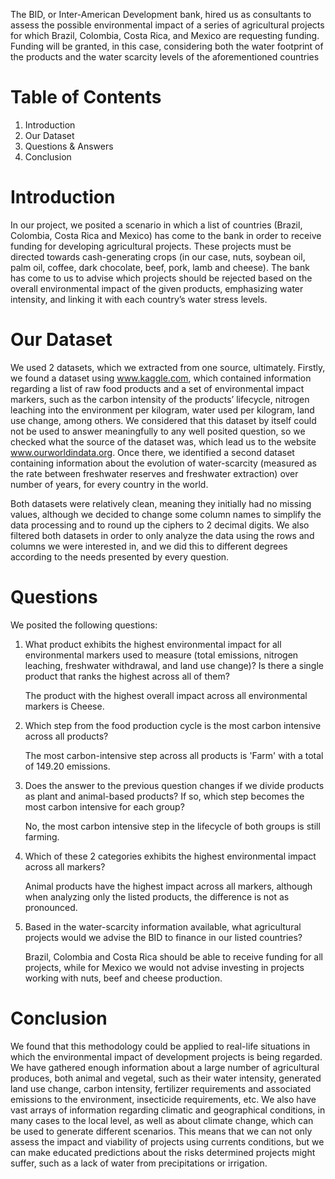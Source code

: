 The BID, or Inter-American Development bank, hired us as consultants to assess the possible environmental impact of a series of agricultural projects for which Brazil, Colombia, Costa Rica, and Mexico are requesting funding. Funding will be granted, in this case, considering both the water footprint of the products and the water scarcity levels of the aforementioned countries


# Table of Contents

1.	Introduction
2.	Our Dataset
3.	Questions & Answers
4.	Conclusion
	

# Introduction

In our project, we posited a scenario in which a list of countries (Brazil, Colombia, Costa Rica and Mexico) has come to the bank in order to receive funding for developing agricultural projects. These projects must be directed towards cash-generating crops (in our case, nuts, soybean oil, palm oil, coffee, dark chocolate, beef, pork, lamb and cheese). The bank has come to us to advise which projects should be rejected based on the overall environmental impact of the given products, emphasizing water intensity, and linking it with each country’s water stress levels. 

# Our Dataset

We used 2 datasets, which we extracted from one source, ultimately. Firstly, we found a dataset using www.kaggle.com, which contained information regarding a list of raw food products and a set of environmental impact markers, such as the carbon intensity of the products’ lifecycle, nitrogen leaching into the environment per kilogram, water used per kilogram, land use change, among others. 
We considered that this dataset by itself could not be used to answer meaningfully to any well posited question, so we checked what the source of the dataset was, which lead us to the website www.ourworldindata.org. Once there, we identified a second dataset containing information about the evolution of water-scarcity (measured as the rate between freshwater reserves and freshwater extraction) over number of years, for every country in the world. 

Both datasets were relatively clean, meaning they initially had no missing values, although we decided to change some column names to simplify the data processing and to round up the ciphers to 2 decimal digits. We also filtered both datasets in order to only analyze the data using the rows and columns we were interested in, and we did this to different degrees according to the needs presented by every question. 


# Questions

We posited the following questions: 

1. What product exhibits the highest environmental impact for all environmental markers used to measure (total emissions, nitrogen leaching, freshwater withdrawal, and land use change)? Is there a single product that ranks the highest across all of them?

   The product with the highest overall impact across all environmental markers is Cheese.

2. Which step from the food production cycle is the most carbon intensive across all products?

   The most carbon-intensive step across all products is 'Farm' with a total of 149.20 emissions.

3. Does the answer to the previous question changes if we divide products as plant and animal-based products? If so, which step becomes the most carbon intensive for each group?

   No, the most carbon intensive step in the lifecycle of both groups is still farming.

4. Which of these 2 categories exhibits the highest environmental impact across all markers?

   Animal products have the highest impact across all markers, although when analyzing only the listed products, the difference is not as pronounced.

5. Based in the water-scarcity information available, what agricultural projects would we advise the BID to finance in our listed countries?

   Brazil, Colombia and Costa Rica should be able to receive funding for all projects, while for Mexico we would not advise investing in projects working with nuts, beef and cheese production. 



# Conclusion 

We found that this methodology could be applied to real-life situations in which the environmental impact of development projects is being regarded. 
We have gathered enough information about a large number of agricultural produces, both animal and vegetal, such as their water intensity, generated land use change, carbon intensity, fertilizer requirements and associated emissions to the environment, insecticide requirements, etc. 
We also have vast arrays of information regarding climatic and geographical conditions, in many cases to the local level, as well as about climate change, which can be used to generate different scenarios. This means that we can not only assess the impact and viability of projects using currents conditions, but we can make educated predictions about the risks determined projects might suffer, such as a lack of water from precipitations or irrigation.
